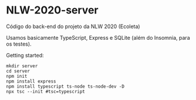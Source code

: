 # NLW-2020-server
Código do back-end do projeto da NLW 2020 (Ecoleta)

Usamos basicamente TypeScript, Express e SQLite (além do Insomnia, para os testes).

Getting started:
```
mkdir server
cd server
npm init
npm install express
npm install typescript ts-node ts-node-dev -D
npx tsc --init #tsc=typescript
```
